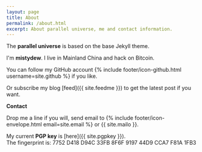 ```yaml
---
layout: page
title: About
permalink: /about.html
excerpt: About parallel universe, me and contact information.
---
```


The **parallel universe** is based on the base Jekyll theme.

I'm **mistydew**.
I live in Mainland China and hack on Bitcoin.

You can follow my GitHub account {% include footer/icon-github.html username=site.github %} if you like.

Or subscribe my blog [feed]({{ site.feedme }}) to get the latest post if you want.

**Contact**

Drop me a line if you will, send email to {% include footer/icon-envelope.html email=site.email %} or {{ site.mailo }}.

My current **PGP key** is [here]({{ site.pgpkey }}).<br>
The fingerprint is: 7752 D418 D94C 33FB 8F6F 9197 44D9 CCA7 F81A 1FB3
